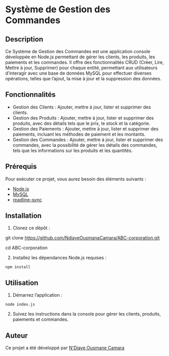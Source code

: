 # Système de Gestion des Commandes
## Description

Ce Système de Gestion des Commandes est une application console développée en Node.js permettant de gérer les clients, les produits, les paiements et les commandes. Il offre des fonctionnalités CRUD (Créer, Lire, Mettre à jour, Supprimer) pour chaque entité, permettant aux utilisateurs d’interagir avec une base de données MySQL pour effectuer diverses opérations, telles que l’ajout, la mise à jour et la suppression des données.

## Fonctionnalités

-    Gestion des Clients : Ajouter, mettre à jour, lister et supprimer des clients.
-    Gestion des Produits : Ajouter, mettre à jour, lister et supprimer des produits, avec des détails tels que le prix, le stock et la catégorie.
-    Gestion des Paiements : Ajouter, mettre à jour, lister et supprimer des paiements, incluant les méthodes de paiement et les montants.
-    Gestion des Commandes : Ajouter, mettre à jour, lister et supprimer des commandes, avec la possibilité de gérer les détails des commandes, tels que les informations sur les produits et les quantités.


## Prérequis
Pour exécuter ce projet, vous aurez besoin des éléments suivants :

- [Node.js](https://nodejs.org/fr)
- [MySQL](https://www.mysql.com/)
- [readline-sync](https://www.npmjs.com/package/readline-sync)

## Installation
1. Clonez ce dépôt :

git clone https://github.com/NdiayeOusmanaCamara/ABC-corporation.git

cd ABC-corporation

2. Installez les dépendances Node.js requises :
```
npm install
```
## Utilisation
1. Démarrez l’application :
```
node index.js
```
2. Suivez les instructions dans la console pour gérer les clients, produits, paiements et commandes.

## Auteur
Ce projet a été développé par [N'Diaye Ousmane Camara](https://github.com/NdiayeOusmanaCamara)